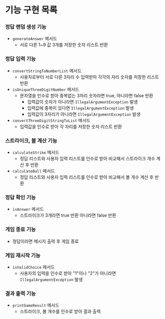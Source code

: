 # 기능 구현 목록
### 정답 랜덤 생성 기능
- `generateAnswer` 메서드
  - 서로 다른 1~9 값 3개를 저장한 숫자 리스트 반환
### 정답 입력 기능
- `convertStringToNumberList` 메서드
  - 사용자로부터 서로 다른 3자리 수 입력받아 각각의 자리 숫자를 저장한 리스트 반환
- `isUniqueThreeDigitNumber` 메서드
  - 문자열을 인수로 받아 중복없는 3자리 숫자라면 true, 아니라면 false 반환
    - 입력값이 숫자가 아니라면 `IllegalArgumentException` 발생
    - 입력값에 중복이 있다면 `IllegalArgumentException` 발생
    - 입력값이 3자리가 아니라면 `IllegalArgumentException` 발생
- `convertThreeDigitStringToList` 메서드
  - 입력값을 인수로 받아 각 자리를 저장한 숫자 리스트 반환
### 스트라이크, 볼 계산 기능
- `calculateStrike` 메서드
  - 정답 리스트와 사용자 입력 리스트를 인수로 받아 비교해서 스트라이크 개수 계산 후 반환
- `calculateBall` 메서드
  - 정답 리스트와 사용자 입력 리스트를 인수로 받아 비교해서 볼 개수 계산 후 반환
### 정답 확인 기능
- `isAnswer` 메서드
  - 스트라이크가 3개라면 true 반환 아니라면 false 반환
### 게임 종료 기능
- 정답이라면 메시지 출력 후 게임 종료
### 게임 재시작 기능
- `isValidChoice` 메서드
  - 사용자의 입력을 인수로 받아 "1"이나 "2"가 아니라면 `IllegalArgumentException` 발생
### 결과 출력 기능
- `printGameResult` 메서드
  - 스트라이크, 볼 개수를 인수로 받아 결과 출력
